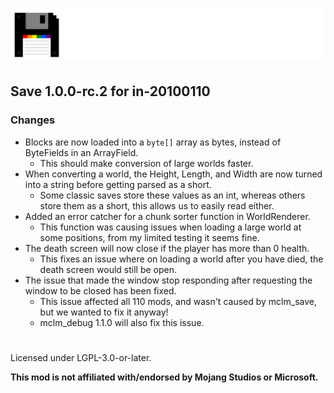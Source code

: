 # ![](./assets/logo.png)  

## Save 1.0.0-rc.2 for in-20100110  

### Changes  
- Blocks are now loaded into a `byte[]` array as bytes, instead of ByteFields in an ArrayField.  
  - This should make conversion of large worlds faster.  
- When converting a world, the Height, Length, and Width are now turned into a string before getting parsed as a short.
  - Some classic saves store these values as an int, whereas others store them as a short, this allows us to easily read either.
- Added an error catcher for a chunk sorter function in WorldRenderer.  
  - This function was causing issues when loading a large world at some positions, from my limited testing it seems fine.  
- The death screen will now close if the player has more than 0 health.
  - This fixes an issue where on loading a world after you have died, the death screen would still be open.
- The issue that made the window stop responding after requesting the window to be closed has been fixed.
  - This issue affected all 110 mods, and wasn't caused by mclm_save, but we wanted to fix it anyway!
  - mclm_debug 1.1.0 will also fix this issue.

#  
Licensed under LGPL-3.0-or-later.  

**This mod is not affiliated with/endorsed by Mojang Studios or Microsoft.**  
